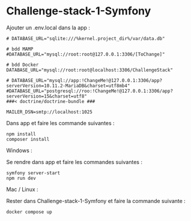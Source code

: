 # Challenge-stack-1-Symfony

Ajouter un .env.local dans la app :

```
# DATABASE_URL="sqlite:///%kernel.project_dir%/var/data.db"

# bdd MAMP
#DATABASE_URL="mysql://root:root@127.0.0.1:3306/[ToChange]"

# bdd Docker
DATABASE_URL="mysql://root:root@localhost:3306/ChallengeStack"

# DATABASE_URL="mysql://app:!ChangeMe!@127.0.0.1:3306/app?serverVersion=10.11.2-MariaDB&charset=utf8mb4"
#DATABASE_URL="postgresql://roo:!ChangeMe!@127.0.0.1:3306/app?serverVersion=15&charset=utf8"
###< doctrine/doctrine-bundle ###

MAILER_DSN=smtp://localhost:1025
```

Dans app et faire les commande suivantes :

```
npm install
composer install
```

Windows :

Se rendre dans app et faire les commandes suivantes :

```
symfony server-start
npm run dev
```

Mac / Linux :

Rester dans Challenge-stack-1-Symfony et faire la commande suivante :

```
docker compose up
```
